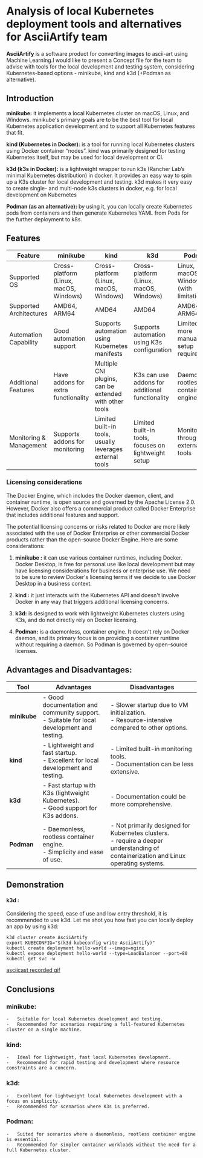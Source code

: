 # Analysis of local Kubernetes deployment tools and alternatives for AsciiArtify team

**AsciiArtify** is a software product for converting images to ascii-art using Machine Learning.I would like to present a Concept file for the team to advise with tools for the local development and testing system, considering Kubernetes-based options - minikube, kind and k3d (+Podman as alternative).


## Introduction
**minikube:** it implements a local Kubernetes cluster on macOS, Linux, and Windows. minikube's primary goals are to be the best tool for local Kubernetes application development and to support all Kubernetes features that fit.

**kind (Kubernetes in Docker):** is a tool for running local Kubernetes clusters using Docker container “nodes”. kind was primarily designed for testing Kubernetes itself, but may be used for local development or CI.

**k3d (k3s in Docker):** is a lightweight wrapper to run k3s (Rancher Lab’s minimal Kubernetes distribution) in docker. It provides an easy way to spin up a K3s cluster for local development and testing. k3d makes it very easy to create single- and multi-node k3s clusters in docker, e.g. for local development on Kubernetes

**Podman (as an alternative):** by using it, you can locally create Kubernetes pods from containers and then generate Kubernetes YAML from Pods for the further deployment to k8s. 

## Features

| Feature                 	| minikube                               	| kind                                                     	| k3d                                                  	| Podman                                   	|
|-------------------------	|----------------------------------------	|----------------------------------------------------------	|------------------------------------------------------	|------------------------------------------	|
| Supported OS            	| Cross-platform (Linux, macOS, Windows) 	| Cross-platform (Linux, macOS, Windows)                   	| Cross-platform (Linux, macOS, Windows)               	| Linux, macOS, Windows (with limitations) 	|
| Supported Architectures 	| AMD64, ARM64                           	| AMD64                                                    	| AMD64                                                	| AMD64, ARM64                             	|
| Automation Capability   	| Good automation support                	| Supports automation using Kubernetes manifests           	| Supports automation using K3s configuration          	| Limited, more manual setup required      	|
| Additional Features     	| Have addons for extra functionality         	| Multiple CNI plugins, can be extended with other tools   	| K3s can use addons for additional functionality              	| Daemonless, rootless container engine    	|
| Monitoring & Management 	| Supports addons for monitoring         	| Limited built-in tools, usually leverages external tools 	| Limited built-in tools, focuses on lightweight setup 	| Monitoring through external tools        	|

### Licensing considerations
The Docker Engine, which includes the Docker daemon, client, and container runtime, is open source and governed by the Apache License 2.0. However, Docker also offers a commercial product called Docker Enterprise that includes additional features and support.

The potential licensing concerns or risks related to Docker are more likely associated with the use of Docker Enterprise or other commercial Docker products rather than the open-source Docker Engine. Here are some considerations:
 1.  **minikube :** it can use various container runtimes, including Docker. Docker Desktop, is free for personal use like local development but may have licensing considerations for business or enterprise use. We need to be  sure to review Docker's licensing terms if we decide to use Docker Desktop in a business context.
    
2.  **kind :** it just interacts with the Kubernetes API and doesn't involve Docker in any way that triggers additional licensing concerns.
    
3.  **k3d:** is designed to work with lightweight Kubernetes clusters using K3s, and do not directly rely on Docker licensing.
    
4.  **Podman:** is a daemonless, container engine. It doesn't rely on Docker daemon, and its primary focus is on providing a container runtime without requiring a daemon. So Podman is governed by open-source licenses.

## Advantages and Disadvantages:

| **Tool**      | **Advantages**                                                                                                    | **Disadvantages**                                                                                              |
|---------------|-------------------------------------------------------------------------------------------------------------------|------------------------------------------------------------------------------------------------------------------|
| **minikube**  | - Good documentation and community support.<br/> - Suitable for local development and testing.                                                                      | - Slower startup due to VM initialization.<br/> - Resource-intensive compared to other options.               |
| **kind**      | - Lightweight and fast startup.<br/> - Excellent for local development and testing.                                                                                | - Limited built-in monitoring tools.<br/> - Documentation can be less extensive.                               |
| **k3d**       | - Fast startup with K3s (lightweight Kubernetes).<br/> - Good support for K3s addons.                             | - Documentation could be more comprehensive.            |
| **Podman**    | - Daemonless, rootless container engine.<br/> - Simplicity and ease of use.                                     | - Not primarily designed for Kubernetes clusters. <br/> - require a deeper understanding of containerization and Linux operating systems.                               |


##  Demonstration

#### k3d :
Сonsidering the speed, ease of use and low entry threshold, it is recommended to use k3d. Let me shot you how fast you can locally deploy an app by using k3d:

    k3d cluster create AsciiArtify
    export KUBECONFIG="$(k3d kubeconfig write AsciiArtify)"
    kubectl create deployment hello-world --image=nginx
    kubectl expose deployment hello-world --type=LoadBalancer --port=80
    kubectl get svc -w

  [asciicast recorded gif](623914.gif)

## Conclusions

###   **minikube:**
    
    -   Suitable for local Kubernetes development and testing.
    -   Recommended for scenarios requiring a full-featured Kubernetes cluster on a single machine.

###   **kind:**
    
    -   Ideal for lightweight, fast local Kubernetes development.
    -   Recommended for rapid testing and development where resource constraints are a concern.

###   **k3d:**
    
    -   Excellent for lightweight local Kubernetes development with a focus on simplicity.
    -   Recommended for scenarios where K3s is preferred.

###   **Podman:**
    
    -   Suited for scenarios where a daemonless, rootless container engine is essential.
    -   Recommended for simpler container workloads without the need for a full Kubernetes cluster.
